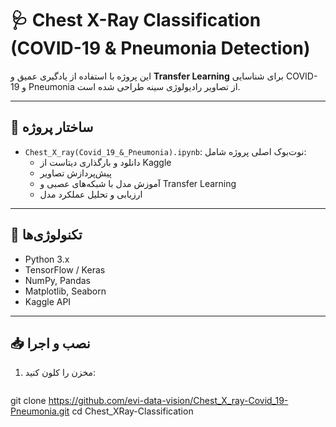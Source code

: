 # 🩺 Chest X-Ray Classification (COVID-19 & Pneumonia Detection)

این پروژه با استفاده از یادگیری عمیق و **Transfer Learning** برای شناسایی COVID-19 و Pneumonia از تصاویر رادیولوژی سینه طراحی شده است.

---

## 📂 ساختار پروژه
- `Chest_X_ray(Covid_19_&_Pneumonia).ipynb`: نوت‌بوک اصلی پروژه شامل:
  - دانلود و بارگذاری دیتاست از Kaggle
  - پیش‌پردازش تصاویر
  - آموزش مدل با شبکه‌های عصبی و Transfer Learning
  - ارزیابی و تحلیل عملکرد مدل

---

## 🧰 تکنولوژی‌ها
- Python 3.x
- TensorFlow / Keras
- NumPy, Pandas
- Matplotlib, Seaborn
- Kaggle API

---
## 📥 نصب و اجرا
1. مخزن را کلون کنید:
   ```bash
git clone https://github.com/evi-data-vision/Chest_X_ray-Covid_19-Pneumonia.git
   cd Chest_XRay-Classification
